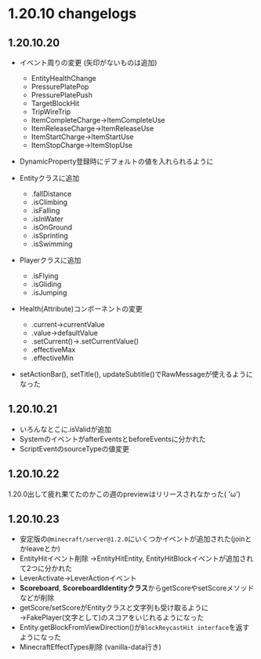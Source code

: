 # 1.20.10 changelogs
## 1.20.10.20
- イベント周りの変更 (矢印がないものは追加)
  - EntityHealthChange
  - PressurePlatePop
  - PressurePlatePush
  - TargetBlockHit
  - TripWireTrip
  - ItemCompleteCharge→ItemCompleteUse
  - ItemReleaseCharge→ItemReleaseUse
  - ItemStartCharge→ItemStartUse
  - ItemStopCharge→ItemStopUse

- DynamicProperty登録時にデフォルトの値を入れられるように

- Entityクラスに追加
  - .fallDistance
  - .isClimbing
  - .isFalling
  - .isInWater
  - .isOnGround
  - .isSprinting
  - .isSwimming

- Playerクラスに追加
  - .isFlying
  - .isGliding
  - .isJumping

- Health(Attribute)コンポーネントの変更
  - .current→currentValue
  - .value→defaultValue
  - .setCurrent()→.setCurrentValue()
  - .effectiveMax
  - .effectiveMin

- setActionBar(), setTitle(), updateSubtitle()でRawMessageが使えるようになった

## 1.20.10.21
- いろんなとこに.isValidが追加
- SystemのイベントがafterEventsとbeforeEventsに分かれた
- ScriptEventのsourceTypeの値変更

## 1.20.10.22
1.20.0出して疲れ果てたのかこの週のpreviewはリリースされなかった( 'ω')

## 1.20.10.23
- 安定版の`@minecraft/server@1.2.0`にいくつかイベントが追加された(joinとかleaveとか)
- EntityHitイベント削除
→EntityHitEntity, EntityHitBlockイベントが追加されて2つに分かれた
- LeverActivate→LeverActionイベント
- **Scoreboard**, **ScoreboardIdentityクラス**からgetScoreやsetScoreメソッドなどが削除
- getScore/setScoreがEntityクラスと文字列も受け取るように
→FakePlayer(文字として)のスコアをいじれるようになった
- Entity.getBlockFromViewDirection()が`BlockReycastHit interface`を返すようになった
- MinecraftEffectTypes削除
(vanilla-data行き)